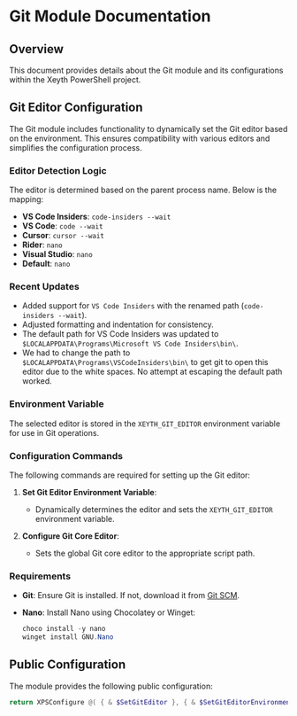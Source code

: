 # Git Module Documentation

## Overview

This document provides details about the Git module and its configurations within the Xeyth PowerShell project.

## Git Editor Configuration

The Git module includes functionality to dynamically set the Git editor based on the environment. This ensures compatibility with various editors and simplifies the configuration process.

### Editor Detection Logic

The editor is determined based on the parent process name. Below is the mapping:

- **VS Code Insiders**: `code-insiders --wait`
- **VS Code**: `code --wait`
- **Cursor**: `cursor --wait`
- **Rider**: `nano`
- **Visual Studio**: `nano`
- **Default**: `nano`

### Recent Updates

- Added support for `VS Code Insiders` with the renamed path (`code-insiders --wait`).
- Adjusted formatting and indentation for consistency.
- The default path for VS Code Insiders was updated to `$LOCALAPPDATA\Programs\Microsoft VS Code Insiders\bin\`.
- We had to change the path to `$LOCALAPPDATA\Programs\VSCodeInsiders\bin\` to get git to open this editor due to the white spaces. No attempt at escaping the default path worked.

### Environment Variable

The selected editor is stored in the `XEYTH_GIT_EDITOR` environment variable for use in Git operations.

### Configuration Commands

The following commands are required for setting up the Git editor:

1. **Set Git Editor Environment Variable**:
   - Dynamically determines the editor and sets the `XEYTH_GIT_EDITOR` environment variable.

2. **Configure Git Core Editor**:
   - Sets the global Git core editor to the appropriate script path.

### Requirements

- **Git**: Ensure Git is installed. If not, download it from [Git SCM](https://git-scm.com/downloads).
- **Nano**: Install Nano using Chocolatey or Winget:

  ```powershell
  choco install -y nano
  winget install GNU.Nano
  ```

## Public Configuration

The module provides the following public configuration:

```powershell
return XPSConfigure @( { & $SetGitEditor }, { & $SetGitEditorEnvironmentVariable })
```
